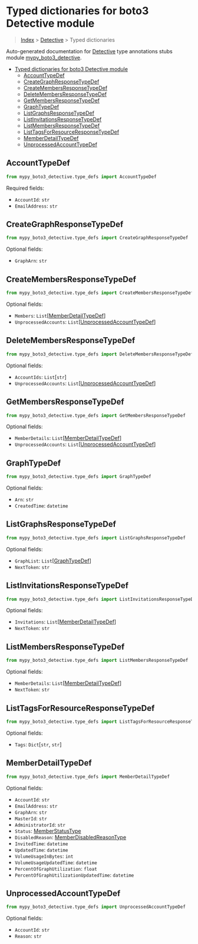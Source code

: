 # Typed dictionaries for boto3 Detective module

> [Index](..) > [Detective](.) > Typed dictionaries

Auto-generated documentation for
[Detective](https://boto3.amazonaws.com/v1/documentation/api/1.17.71/reference/services/detective.html#Detective)
type annotations stubs module
[mypy_boto3_detective](https://pypi.org/project/mypy-boto3-detective/).

- [Typed dictionaries for boto3 Detective module](#typed-dictionaries-for-boto3-detective-module)
  - [AccountTypeDef](#accounttypedef)
  - [CreateGraphResponseTypeDef](#creategraphresponsetypedef)
  - [CreateMembersResponseTypeDef](#createmembersresponsetypedef)
  - [DeleteMembersResponseTypeDef](#deletemembersresponsetypedef)
  - [GetMembersResponseTypeDef](#getmembersresponsetypedef)
  - [GraphTypeDef](#graphtypedef)
  - [ListGraphsResponseTypeDef](#listgraphsresponsetypedef)
  - [ListInvitationsResponseTypeDef](#listinvitationsresponsetypedef)
  - [ListMembersResponseTypeDef](#listmembersresponsetypedef)
  - [ListTagsForResourceResponseTypeDef](#listtagsforresourceresponsetypedef)
  - [MemberDetailTypeDef](#memberdetailtypedef)
  - [UnprocessedAccountTypeDef](#unprocessedaccounttypedef)

## AccountTypeDef

```python
from mypy_boto3_detective.type_defs import AccountTypeDef
```

Required fields:

- `AccountId`: `str`
- `EmailAddress`: `str`

## CreateGraphResponseTypeDef

```python
from mypy_boto3_detective.type_defs import CreateGraphResponseTypeDef
```

Optional fields:

- `GraphArn`: `str`

## CreateMembersResponseTypeDef

```python
from mypy_boto3_detective.type_defs import CreateMembersResponseTypeDef
```

Optional fields:

- `Members`:
  `List`\[[MemberDetailTypeDef](./type_defs.md#memberdetailtypedef)\]
- `UnprocessedAccounts`:
  `List`\[[UnprocessedAccountTypeDef](./type_defs.md#unprocessedaccounttypedef)\]

## DeleteMembersResponseTypeDef

```python
from mypy_boto3_detective.type_defs import DeleteMembersResponseTypeDef
```

Optional fields:

- `AccountIds`: `List`\[`str`\]
- `UnprocessedAccounts`:
  `List`\[[UnprocessedAccountTypeDef](./type_defs.md#unprocessedaccounttypedef)\]

## GetMembersResponseTypeDef

```python
from mypy_boto3_detective.type_defs import GetMembersResponseTypeDef
```

Optional fields:

- `MemberDetails`:
  `List`\[[MemberDetailTypeDef](./type_defs.md#memberdetailtypedef)\]
- `UnprocessedAccounts`:
  `List`\[[UnprocessedAccountTypeDef](./type_defs.md#unprocessedaccounttypedef)\]

## GraphTypeDef

```python
from mypy_boto3_detective.type_defs import GraphTypeDef
```

Optional fields:

- `Arn`: `str`
- `CreatedTime`: `datetime`

## ListGraphsResponseTypeDef

```python
from mypy_boto3_detective.type_defs import ListGraphsResponseTypeDef
```

Optional fields:

- `GraphList`: `List`\[[GraphTypeDef](./type_defs.md#graphtypedef)\]
- `NextToken`: `str`

## ListInvitationsResponseTypeDef

```python
from mypy_boto3_detective.type_defs import ListInvitationsResponseTypeDef
```

Optional fields:

- `Invitations`:
  `List`\[[MemberDetailTypeDef](./type_defs.md#memberdetailtypedef)\]
- `NextToken`: `str`

## ListMembersResponseTypeDef

```python
from mypy_boto3_detective.type_defs import ListMembersResponseTypeDef
```

Optional fields:

- `MemberDetails`:
  `List`\[[MemberDetailTypeDef](./type_defs.md#memberdetailtypedef)\]
- `NextToken`: `str`

## ListTagsForResourceResponseTypeDef

```python
from mypy_boto3_detective.type_defs import ListTagsForResourceResponseTypeDef
```

Optional fields:

- `Tags`: `Dict`\[`str`, `str`\]

## MemberDetailTypeDef

```python
from mypy_boto3_detective.type_defs import MemberDetailTypeDef
```

Optional fields:

- `AccountId`: `str`
- `EmailAddress`: `str`
- `GraphArn`: `str`
- `MasterId`: `str`
- `AdministratorId`: `str`
- `Status`: [MemberStatusType](./literals.md#memberstatustype)
- `DisabledReason`:
  [MemberDisabledReasonType](./literals.md#memberdisabledreasontype)
- `InvitedTime`: `datetime`
- `UpdatedTime`: `datetime`
- `VolumeUsageInBytes`: `int`
- `VolumeUsageUpdatedTime`: `datetime`
- `PercentOfGraphUtilization`: `float`
- `PercentOfGraphUtilizationUpdatedTime`: `datetime`

## UnprocessedAccountTypeDef

```python
from mypy_boto3_detective.type_defs import UnprocessedAccountTypeDef
```

Optional fields:

- `AccountId`: `str`
- `Reason`: `str`

